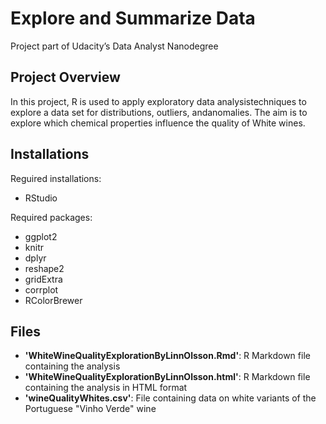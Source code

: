 # Explore and Summarize Data
Project part of Udacity’s Data Analyst Nanodegree

## Project Overview
In​ ​this​ ​project, R is used to apply​ ​exploratory​ ​data​ ​analysis​ ​techniques​ ​to​ ​explore​ ​a data​ ​set​ ​for
distributions,​ ​outliers,​ ​and​ ​anomalies. The aim is to explore which chemical properties influence the quality of White wines.

## Installations
Reguired installations:
- RStudio

Required packages:
- ggplot2
- knitr
- dplyr
- reshape2
- gridExtra
- corrplot
- RColorBrewer

## Files
- **'WhiteWineQualityExplorationByLinnOlsson.Rmd'**: R Markdown file containing the analysis
- **'WhiteWineQualityExplorationByLinnOlsson.html'**: R Markdown file containing the analysis in HTML format
- **'wineQualityWhites.csv'**: File containing data on white variants of the Portuguese "Vinho Verde" wine
